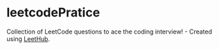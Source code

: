 # leetcodePratice
Collection of LeetCode questions to ace the coding interview! - Created using [LeetHub](https://github.com/QasimWani/LeetHub).
